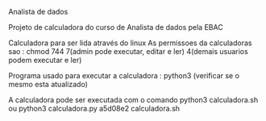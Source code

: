 Analista de dados

Projeto de calculadora do curso de Analista de dados pela EBAC

Calculadora para ser lida através do linux
As permissoes da calculadoras sao :
chmod 744 7(admin pode executar, editar e ler) 4(demais usuarios podem executar e ler)

Programa usado para executar
a calculadora : python3 (verificar se o mesmo esta atualizado)

A calculadora pode ser executada com o comando python3 calculadora.sh ou
python3 calculadora.py
a5d08e2
calculadora.sh

